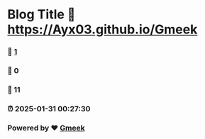 # Blog Title :link: https://Ayx03.github.io/Gmeek 
### :page_facing_up: [1](https://Ayx03.github.io/Gmeek/tag.html) 
### :speech_balloon: 0 
### :hibiscus: 11 
### :alarm_clock: 2025-01-31 00:27:30 
### Powered by :heart: [Gmeek](https://github.com/Meekdai/Gmeek)
